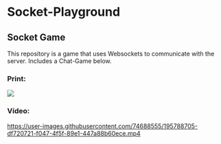 # Socket-Playground
<h2>Socket Game</h2>
<p>
This repository is a game that uses Websockets to communicate with the server. Includes a Chat-Game below.
  
</p>
<h3>Print:</h3>
<img size="30vh" src="https://user-images.githubusercontent.com/74688555/195788118-1c32b801-cc4c-4743-9fbc-ed234d61853e.png"></img>
<h3>Vídeo:</h3>

https://user-images.githubusercontent.com/74688555/195788705-df720721-f047-4f5f-89e1-447a88b60ece.mp4

